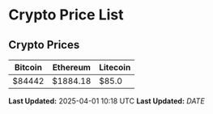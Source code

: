 # Crypto Price List

## Crypto Prices
| Bitcoin | Ethereum | Litecoin |
| ------- | -------- | -------- |
| $84442 | $1884.18 | $85.0 |
**Last Updated:** 2025-04-01 10:18 UTC
**Last Updated:** $DATE$
